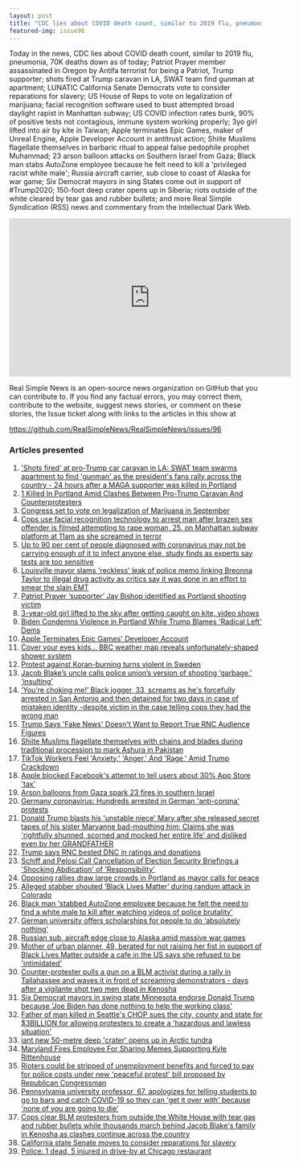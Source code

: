 ```yaml
---
layout: post
title: "CDC lies about COVID death count, similar to 2019 flu, pneumonia; Patriot Prayer member assassinated."
featured-img: issue96
---
```


Today in the news, CDC lies about COVID death count, similar to 2019 flu, pneumonia, 70K deaths down as of today; Patriot Prayer member assassinated in Oregon by Antifa terrorist for being a Patriot, Trump supporter; shots fired at Trump caravan in LA, SWAT team find gunman at apartment; LUNATIC California Senate Democrats vote to consider reparations for slavery; US House of Reps to vote on legalization of marijuana; facial recognition software used to bust attempted broad daylight rapist in Manhattan subway; US COVID infection rates bunk, 90% of positive tests not contagious, immune system working properly; 3yo girl lifted into air by kite in Taiwan; Apple terminates Epic Games, maker of Unreal Engine, Apple Developer Account in antitrust action; Shiite Muslims flagellate themselves in barbaric ritual to appeal false pedophile prophet Muhammad; 23 arson balloon attacks on Southern Israel from Gaza; Black man stabs AutoZone employee because he felt need to kill a 'privileged racist white male'; Russia aircraft carrier, sub close to coast of Alaska for war game; Six Democrat mayors in sing States come out in support of #Trump2020; 150-foot deep crater opens up in Siberia; riots outside of the white cleared by tear gas and rubber bullets; and more Real Simple Syndication (RSS) news and commentary from the Intellectual Dark Web.

<iframe width="560" height="315" src="https://www.youtube.com/embed/Xk2d7yOGcwI" frameborder="0" allow="accelerometer; autoplay; encrypted-media; gyroscope; picture-in-picture" allowfullscreen></iframe>

Real Simple News is an open-source news organization on GitHub that you can contribute to. If you find any factual errors, you may correct them, contribute to the website, suggest news stories, or comment on these stories, the Issue ticket along with links to the articles in this show at 

<https://github.com/RealSimpleNews/RealSimpleNews/issues/96>

### Articles presented

1. ['Shots fired' at pro-Trump car caravan in LA: SWAT team swarms apartment to find 'gunman' as the president's fans rally across the country - 24 hours after a MAGA supporter was killed in Portland](https://www.dailymail.co.uk/news/article-8680077/SWAT-swarms-LA-apartment-shots-fired-Trump-car-caravan.html?ns_mchannel=rss&ns_campaign=1490&ito=1490)
1. [1 Killed In Portland Amid Clashes Between Pro-Trump Caravan And Counterprotesters](https://www.npr.org/sections/live-updates-protests-for-racial-justice/2020/08/30/907699226/1-killed-in-portland-amid-clashes-between-pro-trump-caravan-and-counterprotester?utm_medium=RSS&utm_campaign=news)
1. [Congress set to vote on legalization of Marijuana in September](https://nypost.com/2020/08/30/congress-set-to-vote-on-legalization-of-marijuana-in-september/)
1. [Cops use facial recognition technology to arrest man after brazen sex offender is filmed attempting to rape woman, 25, on Manhattan subway platform at 11am as she screamed in terror](https://www.dailymail.co.uk/news/article-8678899/Man-caught-camera-attempting-rape-woman-25-NYC-subway-platform.html?ns_mchannel=rss&ns_campaign=1490&ito=1490)
1. [Up to 90 per cent of people diagnosed with coronavirus may not be carrying enough of it to infect anyone else, study finds as experts say tests are too sensitive](https://www.dailymail.co.uk/news/article-8679307/Experts-say-USs-coronavirus-positivity-rate-high-tests-sensitive.html?ns_mchannel=rss&ns_campaign=1490&ito=1490)
1. [Louisville mayor slams 'reckless' leak of police memo linking Breonna Taylor to illegal drug activity as critics say it was done in an effort to smear the slain EMT](https://www.dailymail.co.uk/news/article-8679501/Louisville-mayor-joins-outrage-reckless-leak-police-memo-Breonna-Taylor.html?ns_mchannel=rss&ns_campaign=1490&ito=1490)
1. [Patriot Prayer ‘supporter’ Jay Bishop identified as Portland shooting victim](https://nypost.com/2020/08/30/patriot-prayer-supporter-identified-as-portland-shooting-victim/)
1. [3-year-old girl lifted to the sky after getting caught on kite, video shows](https://nypost.com/2020/08/30/3-year-old-girl-gets-lifted-to-sky-after-getting-caught-on-kite/)
1. [Biden Condemns Violence in Portland While Trump Blames 'Radical Left' Dems](https://www.newsweek.com/biden-condemns-violence-portland-while-trump-blames-radical-left-dems-1528638)
1. [Apple Terminates Epic Games' Developer Account](https://www.macrumors.com/2020/08/28/apple-terminates-epic-games-developer-account/)
1. [Cover your eyes kids... BBC weather map reveals unfortunately-shaped shower system](https://www.dailymail.co.uk/news/article-8676585/Cover-eyes-kids-BBC-weather-map-reveals-unfortunately-shaped-shower-system.html?ns_mchannel=rss&ns_campaign=1490&ito=1490)
1. [Protest against Koran-burning turns violent in Sweden](https://www.bbc.com/news/world-europe-53959492)
1. [Jacob Blake’s uncle calls police union’s version of shooting ‘garbage,’ ‘insulting’](https://nypost.com/2020/08/29/jacob-blakes-uncle-calls-police-unions-version-of-shooting-garbage-insulting/)
1. [‘You’re choking me!’ Black jogger, 33, screams as he's forcefully arrested in San Antonio and then detained for two days in case of mistaken identity -despite victim in the case telling cops they had the wrong man](https://www.dailymail.co.uk/news/article-8676759/Man-33-arrested-jogging-black-San-Antonio.html?ns_mchannel=rss&ns_campaign=1490&ito=1490)
1. [Trump Says 'Fake News' Doesn't Want to Report True RNC Audience Figures](https://www.newsweek.com/donald-trump-republican-convention-democrats-1528537)
1. [Shiite Muslims flagellate themselves with chains and blades during traditional procession to mark Ashura in Pakistan](https://www.dailymail.co.uk/news/article-8676877/Bloody-scenes-Muslims-flagellate-chains-blades-procession-Peshawar.html?ns_mchannel=rss&ns_campaign=1490&ito=1490)
1. [TikTok Workers Feel 'Anxiety,' 'Anger,' And 'Rage,' Amid Trump Crackdown](https://www.npr.org/2020/08/29/907316522/tiktok-workers-feel-anxiety-anger-and-rage-amid-trump-crackdown?utm_medium=RSS&utm_campaign=news)
1. [Apple blocked Facebook's attempt to tell users about 30% App Store 'tax'](https://www.cnet.com/news/apple-blocked-facebooks-attempt-to-tell-users-about-30-app-store-tax/)
1. [Arson balloons from Gaza spark 23 fires in southern Israel](https://www.timesofisrael.com/arson-balloons-from-gaza-spark-23-fires-in-southern-israel/)
1. [Germany coronavirus: Hundreds arrested in German 'anti-corona' protests](https://www.bbc.com/news/world-europe-53959552)
1. [Donald Trump blasts his 'unstable niece' Mary after she released secret tapes of his sister Maryanne bad-mouthing him: Claims she was 'rightfully shunned, scorned and mocked her entire life' and disliked even by her GRANDFATHER](https://www.dailymail.co.uk/news/article-8677175/Donald-Trump-blasts-niece-Mary-released-secret-tapes.html?ns_mchannel=rss&ns_campaign=1490&ito=1490)
1. [Trump says RNC bested DNC in ratings and donations](https://nypost.com/2020/08/29/trump-says-rnc-bested-dnc-in-ratings-and-donations/)
1. [Schiff and Pelosi Call Cancellation of Election Security Briefings a 'Shocking Abdication' of 'Responsibility'](https://www.newsweek.com/schiff-pelosi-call-cancellation-election-security-briefings-shocking-abdication-1528568)
1. [Opposing rallies draw large crowds in Portland as mayor calls for peace](https://nypost.com/2020/08/29/portland-protesters-light-fires-at-police-union-building/)
1. [Alleged stabber shouted ‘Black Lives Matter’ during random attack in Colorado](https://nypost.com/2020/08/29/alleged-stabber-shouted-black-lives-matter-during-colorado-attack/)
1. [Black man 'stabbed AutoZone employee because he felt the need to find a white male to kill after watching videos of police brutality'](https://www.dailymail.co.uk/news/article-8677723/Black-man-stabbed-AutoZone-employee-felt-need-white-male-kill.html?ns_mchannel=rss&ns_campaign=1490&ito=1490)
1. [German university offers scholarships for people to do ‘absolutely nothing’](https://nypost.com/2020/08/29/german-university-offers-scholarships-to-do-absolutely-nothing/)
1. [Russian sub, aircraft edge close to Alaska amid massive war games](https://nypost.com/2020/08/29/russian-sub-aircraft-edge-close-to-alaska-amid-war-games/)
1. [Mother of urban planner, 49, berated for not raising her fist in support of Black Lives Matter outside a cafe in the US says she refused to be 'intimidated'](https://www.dailymail.co.uk/news/article-8677939/Mother-says-daughter-right-not-raise-fist-Black-Lives-Matter.html?ns_mchannel=rss&ns_campaign=1490&ito=1490)
1. [Counter-protester pulls a gun on a BLM activist during a rally in Tallahassee and waves it in front of screaming demonstrators - days after a vigilante shot two men dead in Kenosha](https://www.dailymail.co.uk/news/article-8677859/Counter-protester-pulls-gun-Black-Lives-Matter-activist-Tallahassee.html?ns_mchannel=rss&ns_campaign=1490&ito=1490)
1. [Six Democrat mayors in swing state Minnesota endorse Donald Trump because 'Joe Biden has done nothing to help the working class'](https://www.dailymail.co.uk/news/article-8677841/6-Minnesota-Democrat-mayors-endorse-Trump-Joe-Biden-did-help-working-class.html?ns_mchannel=rss&ns_campaign=1490&ito=1490)
1. [Father of man killed in Seattle's CHOP sues the city, county and state for $3BILLION for allowing protesters to create a 'hazardous and lawless situation'](https://www.dailymail.co.uk/news/article-8677897/Father-man-killed-Seattles-CHOP-sues-city-3BILLION.html?ns_mchannel=rss&ns_campaign=1490&ito=1490)
1. [iant new 50-metre deep 'crater' opens up in Arctic tundra](http://siberiantimes.com/other/others/news/giant-new-50-metre-deep-crater-opens-up-in-arctic-tundra/)
1. [Maryland Fires Employee For Sharing Memes Supporting Kyle Rittenhouse](https://www.newsweek.com/maryland-fires-employee-sharing-memes-supporting-kyle-rittenhouse-1528583)
1. [Rioters could be stripped of unemployment benefits and forced to pay for police costs under new 'peaceful protest' bill proposed by Republican Congressman](https://www.dailymail.co.uk/news/article-8678041/Rioters-stripped-unemployment-benefits-new-peaceful-protest-bill.html?ns_mchannel=rss&ns_campaign=1490&ito=1490)
1. [Pennsylvania university professor, 67, apologizes for telling students to go to bars and catch COVID-19 so they can 'get it over with' because 'none of you are going to die'](https://www.dailymail.co.uk/news/article-8678153/Professor-apologizes-telling-students-bars-catch-COVID-19-with.html?ns_mchannel=rss&ns_campaign=1490&ito=1490)
1. [Cops clear BLM protesters from outside the White House with tear gas and rubber bullets while thousands march behind Jacob Blake's family in Kenosha as clashes continue across the country](https://www.dailymail.co.uk/news/article-8678051/Kenosha-protests.html?ns_mchannel=rss&ns_campaign=1490&ito=1490)
1. [California state Senate moves to consider reparations for slavery](https://nypost.com/2020/08/29/california-state-senate-to-consider-reparations-for-slavery/)
1. [Police: 1 dead, 5 injured in drive-by at Chicago restaurant](https://abcnews.go.com/US/wireStory/police-dead-injured-drive-chicago-restaurant-72715662)